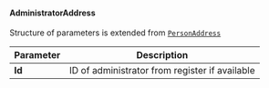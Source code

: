 #### AdministratorAddress
Structure of parameters is extended from [`PersonAddress`](#PersonAddress)

| Parameter | Description |
| ----------- | ----------- |
| **Id** | ID of administrator from register if available |